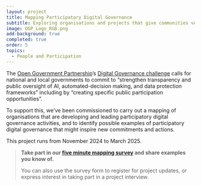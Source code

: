 ```yaml
---
layout: project
title: Mapping Participatory Digital Governance
subtitle: Exploring organisations and projects that give communities voice in governing digital technologies
image: OGP_Logo_RGB.png
add-background: true
completed: true
order: 5
topics:
  - People and Participation
---
```


The [Open Government Partnership](https://www.opengovpartnership.org/)’s [Digital Governance challenge](https://www.opengovpartnership.org/the-open-gov-challenge/open-government-challenge-areas/#toc05) calls for national and local governments to commit to “strengthen transparency and public oversight of AI, automated-decision making, and data protection frameworks” including by “creating specific public participation opportunities”. 

To support this, we’ve been commissioned to carry out a mapping of organisations that are developing and leading participatory digital governance activities, and to identify possible examples of participatory digital governance that might inspire new commitments and actions.

<!--more-->

This project runs from November 2024 to March 2025. 

> **Take part in our [five minute mapping survey](https://forms.gle/FdqS4suJUiXFbgGv5) and share examples you know of.**
>
> You can also use the survey form to register for project updates, or express interest in taking part in a project interview. 

